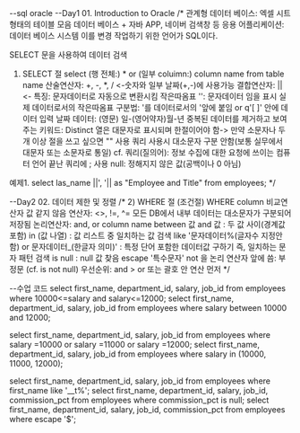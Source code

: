 --sql oracle
--Day1 01. Introduction to Oracle
/* 관계형 데이터 베이스: 엑셀 시트 형태의 테이블 모음
 데이터 베이스 + 자바 APP, 네이버 검색창 등 응용 어플리케이션: 데이터 베이스 시스템 
 이를 변경 작업하기 위한 언어가 SQL이다. 
  
  SELECT 문을 사용하여 데이터 검색
  1) SELECT 절 
  select (행 전체:) * or (일부 coluimn:) column name
  from table name
  산술연산자: +, -, *, / <-숫자와 일부 날짜(+,-)에 사용가능
  결합연산자: || <- 특징: 문자데이터로 자동으로 변환시킴
  작은따옴표 '': 문자데이터 임을 표시
  실제 데이터로서의 작은따옴표 구분법: '를 데이터로서의 '앞에 붙임 or q'[ ]' 안에 데이터 입력
  날짜 데이터: (영문) 일-(영어약자)월-년
  중복된 데이터를 제거하고 보여주는 키워드: Distinct
  열은 대문자로 표시되며 한절이어야 함-> 만약 소문자나 두개 이상 절을 쓰고 싶으면 "" 사용
  쿼리 사용시 대소문자 구분 안함(보통 실무에서 대문자 또는 소문자로 통일)
  cf. 쿼리(질의어): 정보 수집에 대한 요청에 쓰이는 컴퓨터 언어
  끝난 쿼리에 ; 사용
  null: 정해지지 않은 값(공백이나 0 아님)
  
  예제1.
  select las_name ||', '|| as "Employee and Title"
  from employees;
  */
  
--Day2 02. 데이터 제한 및 정렬
 /* 
 2) WHERE 절 (조건절)
 WHERE column 비교연산자 값
 같지 않음 연산자: <>, !=, ^=
 모든 DB에서 내부 데이터는 대소문자가 구분되어 저장됨
 논리연산자: and, or
 column name between 값 and 값 : 두 값 사이(경계값 포함)
 in (값 나열) : 값 리스트 중 일치하는 값 검색
 like '문자데이터%(글자수 지정안함) or 문자데이터_(한글자 의미)' : 특정 단어 포함한 데이터값 구하기 즉, 일치하는 문자 패턴 검색
 is null : null 값 찾음
 escape '특수문자'
 not 을 논리 연산자 앞에 씀: 부정문 (cf. is not null)
 우선순위: and > or 또는 괄호 안 연산 먼저
 */ 
 
 --수업 코드
 select first_name, department_id, salary, job_id
 from employees
 where   10000<=salary and salary<=12000;
 select first_name, department_id, salary, job_id
 from employees
 where salary between 10000 and 12000;

 select first_name, department_id, salary, job_id
 from employees
 where salary =10000 or salary =11000 or salary =12000;
 select first_name, department_id, salary, job_id
 from employees
 where salary in (10000, 11000, 12000);
 
 select first_name, department_id, salary, job_id
 from employees
 where first_name like '__t%';
 select first_name, department_id, salary, job_id, commission_pct
 from employees
 where commission_pct is null;
 select first_name, department_id, salary, job_id, commission_pct
 from employees
 where  escape '$';
